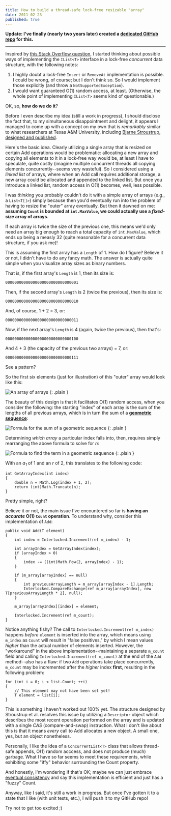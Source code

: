 ```yaml
---
title: How to build a thread-safe lock-free resizable "array"
date: 2011-02-23
published: true
---
```


**Update: I've finally (nearly two years later) created a [dedicated GitHub repo](http://dtao.github.com/ConcurrentList/) for this.**

***

Inspired by [this Stack Overflow question](http://stackoverflow.com/questions/5070495/lock-free-thread-safe-ilistt-for-net), I started thinking about possible ways of implementing the `IList<T>` interface in a lock-free *concurrent* data structure, with the following notes:

1. I highly doubt a lock-free `Insert` or `RemoveAt` implementation is possible. I could be wrong, of course; but I don't think so. So I would implement those explicitly (and throw a `NotSupportedException`).
2. I would want guaranteed O(1) random access, at least. (Otherwise, the whole point of implementing `IList<T>` seems kind of questionable.)

OK, so, **how do we do it**?

Before I even describe my idea (still a work in progress), I should disclose the fact that, to my simultaneous disappointment and delight, it appears I managed to come up with a concept on my own that is *remarkably* similar to what researchers at Texas A&M University, including [Bjarne Stroustrup](http://en.wikipedia.org/wiki/Bjarne_Stroustrup), [designed and published](http://www.stroustrup.com/lock-free-vector.pdf).

Here's the basic idea. Clearly utilizing a single array that is resized on certain Add operations would be problematic: allocating a new array and copying all elements to it in a lock-free way would be, at least I have to speculate, quite costly (imagine multiple concurrent threads all copying elements concurrently--seems very wasteful). So I considered using a *linked list* of arrays, where when an Add call requires additional storage, a new array could be allocated and appended to the linked list. But once you introduce a linked list, random access in O(1) becomes, well, less possible.

I was *thinking* you probably couldn't do it with a simple array of arrays (e.g., a `List<T[]>`) simply because then you'd eventually run into the problem of having to resize the "outer" array eventually. But then it dawned on me: **assuming `Count` is bounded at `int.MaxValue`, we could actually use a *fixed-size* array of arrays.**

If each array is twice the size of the previous one, this means we'd only need an array big enough to reach a total capacity of `int.MaxValue`, which ends up being a measly 32 (quite reasonable for a concurrent data structure, if you ask me)!

This is assuming the first array has a `Length` of 1. How do I figure? Believe it or not, I didn't have to do any fancy math. The answer is actually quite simple when you visualize array sizes as binary numbers.

That is, if the first array's `Length` is 1, then its size is:

    00000000000000000000000000000001

Then, if the second array's `Length` is 2 (twice the previous), then its size is:

    00000000000000000000000000000010

And, of course, 1 + 2 = 3, or:

    00000000000000000000000000000011

Now, if the next array's `Length` is 4 (again, twice the previous), then that's:

    00000000000000000000000000000100

And 4 + 3 (the capacity of the previous two arrays) = 7, or:

    00000000000000000000000000000111

See a pattern?

So the first six elements (just for illustration) of this "outer" array would look like this:

![An array of arrays](/images/bigarray.png)
{: .plain }

The beauty of this design is that it facilitates O(1) random access, when you consider the following: the starting "index" of each array is the sum of the lengths of all previous arrays, which is in turn the sum of a [**geometric sequence**](http://en.wikipedia.org/wiki/Geometric_progression):

![Formula for the sum of a geometric sequence](/images/sumgeometricsequence.png)
{: .plain }

Determining *which array* a particular index falls into, then, requires simply rearranging the above formula to solve for *n*:

![Formula to find the term in a geometric sequence](/images/termgeometricsequence.png)
{: .plain }

With an *a<sub>1</sub>* of 1 and an *r* of 2, this translates to the following code:

~~~{: lang=csharp }
int GetArrayIndex(int index)
{
    double n = Math.Log(index + 1, 2);
    return (int)Math.Truncate(n);
}
~~~

Pretty simple, right?

Believe it or not, the main issue I've encountered so far is **having an *accurate* O(1) `Count` operation**. To understand why, consider this implementation of `Add`:

~~~{: lang=csharp }
public void Add(T element)
{
    int index = Interlocked.Increment(ref m_index) - 1;
 
    int arrayIndex = GetArrayIndex(index);
    if (arrayIndex > 0)
    {
        index -= ((int)Math.Pow(2, arrayIndex) - 1);
    }
 
    if (m_array[arrayIndex] == null)
    {
        int previousArrayLength = m_array[arrayIndex - 1].Length;
        Interlocked.CompareExchange(ref m_array[arrayIndex], new T[previousArrayLength * 2], null);
    }
 
    m_array[arrayIndex][index] = element;
 
    Interlocked.Increment(ref m_count);
}
~~~

Notice anything fishy? The call to `Interlocked.Increment(ref m_index)` happens *before* `element` is inserted into the array, which means using `m_index` as `Count` will result in "false positives," by which I mean values *higher* than the actual number of elements inserted. However, the "workaround" in the above implementation--maintaining a separate `m_count` field and calling `Interlocked.Increment(ref m_count)` at the end of the `Add` method--also has a flaw: if two `Add` operations take place concurrently, `m_count` may be incremented after the *higher* index **first**, resulting in the following problem:

~~~{: lang=csharp }
for (int i = 0; i < list.Count; ++i)
{
    // This element may not have been set yet!
    T element = list[i];
}
~~~

This is something I haven't worked out 100% yet. The structure designed by Stroustrup et al. resolves this issue by utilizing a `Descriptor` object which describes the most recent operation performed on the array and is updated with a single *CAS* (compare-and-swap) instruction. What I don't like about this is that it means *every* call to Add allocates a new object. A small one, yes, but an object nonetheless.

Personally, I like the idea of a `ConcurrentList<T>` class that allows thread-safe appends, O(1) random acccess, and does not produce (much) garbage. What I have so far seems to meet these requirements, while exhibiting some "iffy" behavior surrounding the Count property.

And honestly, I'm wondering if that's OK; maybe we can just embrace [eventual consistency](http://en.wikipedia.org/wiki/Eventual_consistency) and say this implementation is efficient and just has a "fuzzy" Count.

Anyway, like I said, it's still a work in progress. But once I've gotten it to a state that I like (with unit tests, etc.), I will push it to my GitHub repo!

Try not to get too excited ;)
